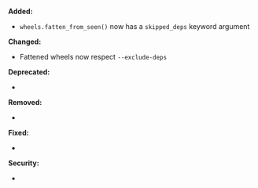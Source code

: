 **Added:**

* `wheels.fatten_from_seen()` now has a `skipped_deps` keyword argument

**Changed:**

* Fattened wheels now respect `--exclude-deps`

**Deprecated:**

* <news item>

**Removed:**

* <news item>

**Fixed:**

* <news item>

**Security:**

* <news item>

